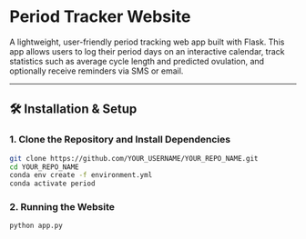 # Period Tracker Website

A lightweight, user-friendly period tracking web app built with Flask. This app allows users to log their period days on an interactive calendar, track statistics such as average cycle length and predicted ovulation, and optionally receive reminders via SMS or email.

---

## 🛠️ Installation & Setup

### 1. Clone the Repository and Install Dependencies

```bash
git clone https://github.com/YOUR_USERNAME/YOUR_REPO_NAME.git
cd YOUR_REPO_NAME
conda env create -f environment.yml
conda activate period
```

### 2. Running the Website

```bash
python app.py
```
